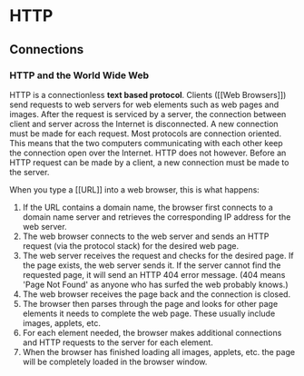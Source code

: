 # HTTP

## Connections

### HTTP and the World Wide Web

HTTP is a connectionless **text based protocol**. Clients ([[Web Browsers]]) send requests to web servers for web elements such as web pages and images. After the request is serviced by a server, the connection between client and server across the Internet is disconnected. A new connection must be made for each request. Most protocols are connection oriented. This means that the two computers communicating with each other keep the connection open over the Internet. HTTP does not however. Before an HTTP request can be made by a client, a new connection must be made to the server. 

When you type a [[URL]] into a web browser, this is what happens: 

  1. If the URL contains a domain name, the browser first connects to a domain name server and retrieves the corresponding IP address for the web server. 
  2. The web browser connects to the web server and sends an HTTP request (via the protocol stack) for the desired web page. 
  3. The web server receives the request and checks for the desired page. If the page exists, the web server sends it. If the server cannot find the requested page, it will send an HTTP 404 error message. (404 means 'Page Not Found' as anyone who has surfed the web probably knows.) 
  4. The web browser receives the page back and the connection is closed. 
  5. The browser then parses through the page and looks for other page elements it needs to complete the web page. These usually include images, applets, etc. 
  6. For each element needed, the browser makes additional connections and HTTP requests to the server for each element. 
  7. When the browser has finished loading all images, applets, etc. the page will be completely loaded in the browser window. 
